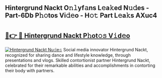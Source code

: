 ## Hintergrund Nackt O𝚗𝚕yf𝚊ns L𝚎a𝚔ed N𝚞𝚍es - Part-6Db P𝚑𝚘tos Vi𝚍𝚎o - H𝚘𝚝 Part L𝚎a𝚔s AXuc4

# <h2><a href="http://kfaan8b.oniu.top/?m=Hintergrund+Nackt">🔗👉 🔴 Hintergrund Nackt P𝚑ot𝚘𝚜 V𝚒d𝚎o</a></h2>

[![Hintergrund Nackt Nu𝚍e𝚜](https://i.imgur.com/0qMVB7G.gif)](http://kfaan8b.oniu.top/?m=Hintergrund+Nackt)
Social media innovator Hintergrund Nackt, recognized for sharing dance and lifestyle knowledge, through presentations and vlogs. Skilled contortionist partner Hintergrund Nackt, celebrated for their remarkable abilities and accomplishments in contorting their body with partners.  
